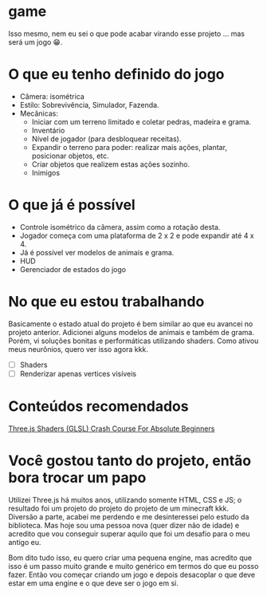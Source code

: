 # game

Isso mesmo, nem eu sei o que pode acabar virando esse projeto ... mas será um jogo 😁.

# O que eu tenho definido do jogo

- Câmera: isométrica
- Estilo: Sobrevivência, Simulador, Fazenda.
- Mecânicas:
  - Iniciar com um terreno limitado e coletar pedras, madeira e grama.
  - Inventário
  - Nível de jogador (para desbloquear receitas).
  - Expandir o terreno para poder: realizar mais ações, plantar, posicionar objetos, etc.
  - Criar objetos que realizem estas ações sozinho.
  - Inimigos
  
# O que já é possível

- Controle isométrico da câmera, assim como a rotação desta.
- Jogador começa com uma plataforma de 2 x 2 e pode expandir até 4 x 4.
- Já é possível ver modelos de animais e grama.
- HUD
- Gerenciador de estados do jogo

# No que eu estou trabalhando

Basicamente o estado atual do projeto é bem similar ao que eu avancei no projeto anterior. Adicionei alguns modelos de animais e também de grama. Porém, vi soluções bonitas e performáticas utilizando shaders. Como ativou meus neurônios, quero ver isso agora kkk.

- [ ] Shaders
- [ ] Renderizar apenas vertices visíveis

# Conteúdos recomendados

[Three.js Shaders (GLSL) Crash Course For Absolute Beginners](https://www.youtube.com/watch?v=oKbCaj1J6EI)

# Você gostou tanto do projeto, então bora trocar um papo

Utilizei 
Three.js há muitos anos, utilizando somente HTML, CSS e JS; o resultado foi um projeto do projeto do projeto de um minecraft kkk. Diversão a parte, acabei me perdendo e me desinteressei pelo estudo da biblioteca. Mas hoje sou uma pessoa nova (quer dizer não de idade) e acredito que vou conseguir superar aquilo que foi um desafio para o meu antigo eu.

Bom dito tudo isso, eu quero criar uma pequena engine, mas acredito que isso é um passo muito grande e muito genérico em termos do que eu posso fazer. Então vou começar criando um jogo e depois desacoplar o que deve estar em uma engine e o que deve ser o jogo em si.

